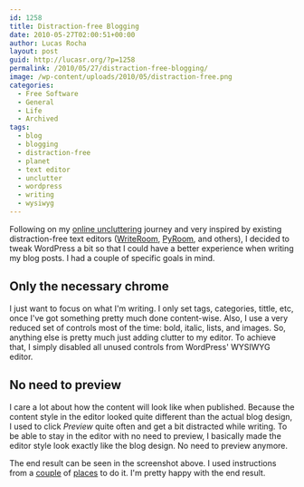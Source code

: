 ```yaml
---
id: 1258
title: Distraction-free Blogging
date: 2010-05-27T02:00:51+00:00
author: Lucas Rocha
layout: post
guid: http://lucasr.org/?p=1258
permalink: /2010/05/27/distraction-free-blogging/
image: /wp-content/uploads/2010/05/distraction-free.png
categories:
  - Free Software
  - General
  - Life
  - Archived
tags:
  - blog
  - blogging
  - distraction-free
  - planet
  - text editor
  - unclutter
  - wordpress
  - writing
  - wysiwyg
---
```

Following on my [online
uncluttering](http://lucasr.org/2010/05/09/uncluttering/) journey and very
inspired by existing distraction-free text editors
([WriteRoom](http://www.hogbaysoftware.com/products/writeroom),
 [PyRoom](http://www.pyroom.org/features.html), and others), I decided to tweak
WordPress a bit so that I could have a better experience when writing my blog
posts. I had a couple of specific goals in mind.

## Only the necessary chrome

I just want to focus on what I'm writing. I only set tags, categories, tittle,
etc, once I've got something pretty much done content-wise. Also, I use a
very reduced set of controls most of the time: bold, italic, lists, and
images. So, anything else is pretty much just adding clutter to my editor. To
achieve that, I simply disabled all unused controls from WordPress' WYSIWYG
editor.

## No need to preview

I care a lot about how the content will look like when published. Because the
content style in the editor looked quite different than the actual blog design,
I used to click _Preview_ quite often and get a bit distracted while
writing. To be able to stay in the editor with no need to preview, I
basically made the editor style look exactly like the blog design. No
need to preview anymore.

The end result can be seen in the screenshot above. I used instructions from a
[couple](http://wpengineer.com/customize-wordpress-wysiwyg-editor/) of
[places](http://wordpress.org/support/topic/356730?replies=1) to do it. I'm
pretty happy with the end result.

